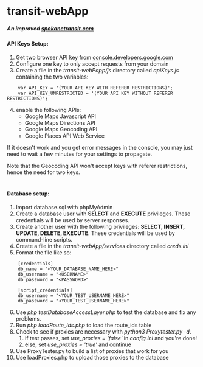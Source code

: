 # transit-webApp
##### _An improved [spokanetransit.com](https://www.spokanetransit.com/)_

#### API Keys Setup:
1. Get two browser API key from [console.developers.google.com](https://console.developers.google.com)
2. Configure one key to only accept requests from your domain
3. Create a file in the _transit-webPapp/js_ directory called _apiKeys.js_ containing the two variables:

```
    var API_KEY = '(YOUR API KEY WITH REFERER RESTRICTIONS)';
    var API_KEY_UNRESTRICTED = '(YOUR API KEY WITHOUT REFERER RESTRICTIONS)';
```
    
4. enable the following APIs:
    + Google Maps Javascript API
    + Google Maps Directions API
    + Google Maps Geocoding API
    + Google Places API Web Service


If it doesn't work and you get error messages in the console, you may just need to wait a few minutes for your settings to propagate.

Note that the Geocoding API won't accept keys with referer restrictions, hence the need for two keys. 

#

#### Database setup:
1. Import database.sql with phpMyAdmin
2. Create a database user with **SELECT** and **EXECUTE** privileges. These credentials will be used by server responses.
3. Create another user with the following privileges: **SELECT, INSERT, UPDATE, DELETE, EXECUTE**. These credentials will be used by command-line scripts.
4. Create a file in the _transit-webApp/services_ directory called _creds.ini_
5. Format the file like so:

```
    [credentials]
    db_name = "<YOUR_DATABASE_NAME_HERE>"
    db_username = "<USERNAME>"
    db_password = "<PASSWORD>"
    
    [script_credentials]
    db_username = "<YOUR_TEST_USERNAME_HERE>"
    db_password = "<YOUR_TEST_USERNAME_HERE>"
```

6. Use _php testDatabaseAccessLayer.php_ to test the database and fix any problems.
7. Run _php loadRoute_ids.php_ to load the route_ids table
8. Check to see if proxies are necessary with _python3 Proxytester.py -d_.
    1. if test passes, set _use_proxies = 'false'_ in _config.ini_ and you're done!
    2. else, set _use_proxies = 'true'_ and continue
9. Use ProxyTester.py to build a list of proxies that work for you
10. Use loadProxies.php to upload those proxies to the database 